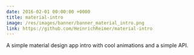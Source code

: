 ```yaml
---
date: 2016-02-01 00:00:00 +0000
title: material-intro
image: /res/images/banner/banner_material_intro.png
link: https://github.com/HeinrichReimer/material-intro
---
```

A simple material design app intro with cool animations and a simple API.